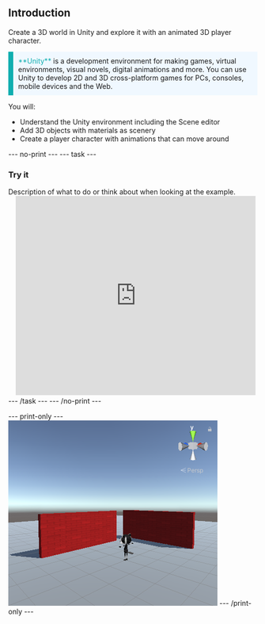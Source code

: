 ## Introduction

Create a 3D world in Unity and explore it with an animated 3D player character.

<p style="border-left: solid; border-width:10px; border-color: #0faeb0; background-color: aliceblue; padding: 10px;">
<span style="color: #0faeb0">**Unity**</span> is a development environment for making games, virtual environments, visual novels, digital animations and more. You can use Unity to develop 2D and 3D cross-platform games for PCs, consoles, mobile devices and the Web.
</p>

You will:
+ Understand the Unity environment including the Scene editor
+ Add 3D objects with materials as scenery
+ Create a player character with animations that can move around

--- no-print ---
--- task ---
### Try it
<div style="display: flex; flex-wrap: wrap">
<div style="flex-basis: 175px; flex-grow: 1">  
Description of what to do or think about when looking at the example.
</div>
<div class="scratch-preview" style="margin-left: 15px;">
  <iframe allowtransparency="true" width="485" height="402" src="https://scratch.mit.edu/projects/embed/485673032/?autostart=false" frameborder="0"></iframe>
</div>
</div>
--- /task ---
--- /no-print ---

--- print-only ---
![Completed project](images/showcase_static.png)
--- /print-only ---
